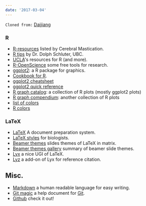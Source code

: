 ```yaml
---
date: '2017-03-04'
---
```


`Cloned from:` [Daijiang](https://daijiang.name/)
### R

+ [R-resources](http://www.cerebralmastication.com/r-resources/) listed by Cerebral Mastication.
+ [R tips](http://www.zoology.ubc.ca/~schluter/R/) by Dr. Dolph Schluter, UBC.
+ [UCLA](http://www.ats.ucla.edu/stat/r/)'s resources for R (and more).
+ [R-OpenScience](http://ropensci.org/packages/index.html) some free tools for research.
+ [ggplot2](http://ggplot2.tidyverse.org): a R package for graphics.
+ [Cookbook for R](http://www.cookbook-r.com/).
+ [ggplot2 cheatsheet](http://zevross.com/blog/2014/08/04/beautiful-plotting-in-r-a-ggplot2-cheatsheet-3/)
+ [ggplot2 quick reference](http://sape.inf.usi.ch/quick-reference/ggplot2)
+ [R graph catalog](http://shinyapps.stat.ubc.ca/r-graph-catalog/): a collection of R plots (mostly ggplot2 plots)
+ [R graph compendium](http://shinyapps.org/apps/RGraphCompendium/index.php): another collection of R plots
+ [list of colors](http://www.colorhexa.com/color-names)
+ [R colors](http://www.stat.columbia.edu/~tzheng/files/Rcolor.pdf)



### LaTeX

+ [LaTeX](http://www.latex-project.org/) A document preparation system.
+ [LaTeX styles](http://schneider.ncifcrf.gov/latex.html) for biologists.
+ [Beamer themes](http://www.hartwork.org/beamer-theme-matrix/) slides themes of LaTeX in matrix.
+ [Beamer themes gallery](http://deic.uab.es/~iblanes/beamer_gallery/) summary of beamer slide themes.
+ [Lyx](http://www.lyx.org/) a nice UGI of LaTeX.
+ [Lyz](https://github.com/willsALMANJ/lyz) a add-on of Lyx for reference citation.


## Misc.

+ [Markdown](http://daringfireball.net/projects/markdown/syntax) a human readable language for easy writing.
+ [Git magic](http://www-cs-students.stanford.edu/~blynn/gitmagic/) a help document for [Git](http://git-scm.com/).
+ [Github](https://github.com/) check it out!
